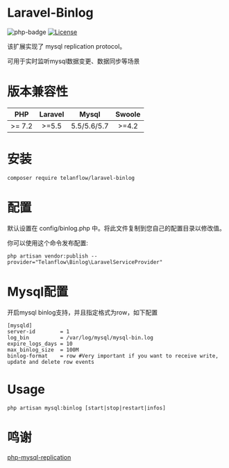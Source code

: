 # Laravel-Binlog
![php-badge](https://img.shields.io/badge/php-%3E%3D%207.2-8892BF.svg)
[![License](https://poser.pugx.org/telanflow/laravel-binlog/license)](https://packagist.org/packages/telanflow/laravel-binlog)

该扩展实现了 mysql replication protocol。

可用于实时监听mysql数据变更、数据同步等场景

# 版本兼容性

| PHP     | Laravel | Mysql | Swoole  |
|:-------:|:-------:|:-----:|:-------:|
| >= 7.2   | >=5.5   | 5.5/5.6/5.7  | >=4.2 |

# 安装

```
composer require telanflow/laravel-binlog
```

# 配置

默认设置在 config/binlog.php 中。将此文件复制到您自己的配置目录以修改值。

你可以使用这个命令发布配置:
```
php artisan vendor:publish --provider="Telanflow\Binlog\LaravelServiceProvider"
```

# Mysql配置

开启mysql binlog支持，并且指定格式为row，如下配置
```
[mysqld]
server-id        = 1
log_bin          = /var/log/mysql/mysql-bin.log
expire_logs_days = 10
max_binlog_size  = 100M
binlog-format    = row #Very important if you want to receive write, update and delete row events
```

# Usage

```
php artisan mysql:binlog [start|stop|restart|infos]
```

# 鸣谢

[php-mysql-replication](https://github.com/krowinski/php-mysql-replication)
